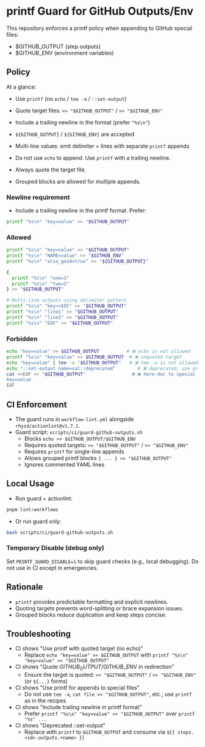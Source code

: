 # printf Guard for GitHub Outputs/Env

This repository enforces a printf policy when appending to GitHub special files:

- $GITHUB_OUTPUT (step outputs)
- $GITHUB_ENV (environment variables)

## Policy

At a glance:
- Use `printf` (no `echo` / `tee -a` / `::set-output`)
- Quote target files: `>> "$GITHUB_OUTPUT"` / `>> "$GITHUB_ENV"`
- Include a trailing newline in the format (prefer `"%s\n"`)
- `${GITHUB_OUTPUT}` / `${GITHUB_ENV}` are accepted
- Multi-line values: emit delimiter + lines with separate `printf` appends

- Do not use `echo` to append. Use `printf` with a trailing newline.
- Always quote the target file.
- Grouped blocks are allowed for multiple appends.

### Newline requirement

- Include a trailing newline in the printf format. Prefer:

```bash
printf "%s\n" "key=value" >> "$GITHUB_OUTPUT"
```

### Allowed

```bash
printf "%s\n" "key=value" >> "$GITHUB_OUTPUT"
printf "%s\n" "NAME=value" >> "$GITHUB_ENV"
printf "%s\n" "also_good=true" >> "${GITHUB_OUTPUT}"

{
  printf "%s\n" "one=1"
  printf "%s\n" "two=2"
} >> "$GITHUB_OUTPUT"

# Multi-line outputs using delimiter pattern
printf "%s\n" "key<<EOF" >> "$GITHUB_OUTPUT"
printf "%s\n" "line1" >> "$GITHUB_OUTPUT"
printf "%s\n" "line2" >> "$GITHUB_OUTPUT"
printf "%s\n" "EOF" >> "$GITHUB_OUTPUT"
```

### Forbidden

```bash
echo "key=value" >> $GITHUB_OUTPUT          # ❌ echo is not allowed
printf "%s\n" "key=value" >> $GITHUB_OUTPUT  # ❌ unquoted target
echo "key=value" | tee -a "$GITHUB_OUTPUT"   # ❌ tee -a is not allowed (use printf)
echo "::set-output name=val::deprecated"        # ❌ deprecated; use printf >> "$GITHUB_OUTPUT"
cat <<EOF >> "$GITHUB_OUTPUT"                 # ❌ here-doc to special files not allowed (use printf)
key=value
EOF
```

## CI Enforcement

- The guard runs in `workflow-lint.yml` alongside `rhysd/actionlint@v1.7.1`.
- Guard script: `scripts/ci/guard-github-outputs.sh`
  - Blocks `echo >> $GITHUB_OUTPUT/$GITHUB_ENV`
  - Requires quoted targets: `>> "$GITHUB_OUTPUT"` / `>> "$GITHUB_ENV"`
  - Requires `printf` for single-line appends
  - Allows grouped printf blocks `{ ... } >> "$GITHUB_OUTPUT"`
  - Ignores commented YAML lines

## Local Usage

- Run guard + actionlint:

```bash
pnpm lint:workflows
```

- Or run guard only:

```bash
bash scripts/ci/guard-github-outputs.sh
```

### Temporary Disable (debug only)

Set `PRINTF_GUARD_DISABLE=1` to skip guard checks (e.g., local debugging). Do not use in CI except in emergencies.

## Rationale

- `printf` provides predictable formatting and explicit newlines.
- Quoting targets prevents word-splitting or brace expansion issues.
- Grouped blocks reduce duplication and keep steps concise.

## Troubleshooting

- CI shows "Use printf with quoted target (no echo)"
  - Replace `echo "key=value" >> $GITHUB_OUTPUT` with `printf "%s\n" "key=value" >> "$GITHUB_OUTPUT"`
- CI shows "Quote $GITHUB_OUTPUT/$GITHUB_ENV in redirection"
  - Ensure the target is quoted: `>> "$GITHUB_OUTPUT"` / `>> "$GITHUB_ENV"` (or `${...}` forms)
- CI shows "Use printf for appends to special files"
  - Do not use `tee -a`, `cat file >> "$GITHUB_OUTPUT"`, etc.; use `printf` as in the recipes
- CI shows "Include trailing newline in printf format"
  - Prefer `printf "%s\n" "key=value" >> "$GITHUB_OUTPUT"` over `printf "%s" ...`
- CI shows "Deprecated ::set-output"
  - Replace with `printf` to `$GITHUB_OUTPUT` and consume via `${{ steps.<id>.outputs.<name> }}`
